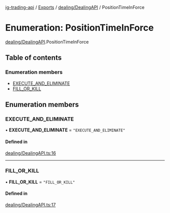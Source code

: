 [ig-trading-api](../README.md) / [Exports](../modules.md) / [dealing/DealingAPI](../modules/dealing_DealingAPI.md) / PositionTimeInForce

# Enumeration: PositionTimeInForce

[dealing/DealingAPI](../modules/dealing_DealingAPI.md).PositionTimeInForce

## Table of contents

### Enumeration members

- [EXECUTE_AND_ELIMINATE](dealing_DealingAPI.PositionTimeInForce.md#execute_and_eliminate)
- [FILL_OR_KILL](dealing_DealingAPI.PositionTimeInForce.md#fill_or_kill)

## Enumeration members

### EXECUTE_AND_ELIMINATE

• **EXECUTE_AND_ELIMINATE** = `"EXECUTE_AND_ELIMINATE"`

#### Defined in

[dealing/DealingAPI.ts:16](https://github.com/bennycode/ig-trading-api/blob/f7fd8d0/src/dealing/DealingAPI.ts#L16)

---

### FILL_OR_KILL

• **FILL_OR_KILL** = `"FILL_OR_KILL"`

#### Defined in

[dealing/DealingAPI.ts:17](https://github.com/bennycode/ig-trading-api/blob/f7fd8d0/src/dealing/DealingAPI.ts#L17)
